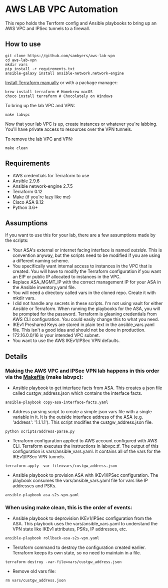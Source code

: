 # AWS LAB VPC Automation
This repo holds the Terrform config and Ansible playbooks to bring up an AWS VPC and IPSec tunnels to a firewall.

## How to use
```
git clone https://github.com/sambyers/aws-lab-vpn
cd aws-lab-vpn
mkdir vars
pip install -r requirements.txt
ansible-galaxy install ansible-network.network-engine
```
[Install Terraform manually](https://learn.hashicorp.com/terraform/getting-started/install) or with a package manager:
```
brew install terraform # Homebrew macOS
choco install terraform # Chocolately on Windows
```

To bring up the lab VPC and VPN:
```
make labvpc
```
Now that your lab VPC is up, create instances or whatever you're labbing. You'll have private access to resources over the VPN tunnels.

To remove the lab VPC and VPN:
```
make clean
```

## Requirements
- AWS credentials for Terraform to use
- Ansible 2.9.6
- Ansible network-engine 2.7.5
- Terraform 0.12
- Make (if you're lazy like me)
- Cisco ASA 9.12
- Python 3.6+

## Assumptions
If you want to use this for your lab, there are a few assumptions made by the scripts:
- Your ASA's external or internet facing interface is named _outside_. This is convention anyway, but the scripts need to be modified if you are using a different naming scheme.
- You specifically want internal access to instances in the VPC that is created. You will have to modify the Terraform configuration if you want an EIP or public IP allocated to instances in the VPC.
- Replace ASA_MGMT_IP with the correct management IP for your ASA in the Ansible inventory.yaml file.
- You will need a directory called vars in the cloned repo. Create it with mkdir vars.
- I did not handle any secrets in these scripts. I'm not using vault for either Ansible or Terraform. When running the playbooks for the ASA, you will be prompted for the password. Terraform is gleaning credentials from AWS CLI configuration. You could easily change this to what you need.
- IKEv1 Preshared Keys are stored in plain text in the ansible_vars.yaml file. This isn't a good idea and should not be done in production.
- 172.16.0.0/16 is your intended VPC subnet.
- You want to use the AWS IKEv1/IPSec VPN defaults.

## Details
### Making the AWS VPC and IPSec VPN lab happens in this order via the [Makefile](/Makefile) (make labvpc):

- Ansible playbook to get interface facts from ASA. This creates a json file called custgw_address.json which contains the interface facts.
```
ansible-playbook copy-asa-interface-facts.yaml
```
- Address parsing script to create a simple json vars file with a single variable in it. It is the outside interface address of the ASA (e.g. 'address': '1.1.1.1'). This script modifies the custgw_address.json file.
```
python scripts/address-parse.py
```
- Terraform configuration applied to AWS account configured with AWS CLI. Terraform executes the instructions in labvpc.tf. The output of this configuration is vars/ansible_vars.yaml. It contains all of the vars for the IKEv1/IPSec VPN tunnels.
```
terraform apply -var-file=vars/custgw_address.json
```
- Ansible playbook to provision ASA with IKEv1/IPSec configuration. The playbook consumes the vars/ansible_vars.yaml file for vars like IP addresses and PSKs.
```
ansible-playbook asa-s2s-vpn.yaml
```

### When using make clean, this is the order of events:
- Ansible playbook to deprovision IKEv1/IPSec configuration from the ASA. This playbook uses the vars/ansible_vars.yaml to understand the VPN state like IKEv1 attributes, PSKs, IP addresses, etc.
```
ansible-playbook rollback-asa-s2s-vpn.yaml
```
- Terraform command to destroy the configuration created earlier. Terraform keeps its own state, so no need to maintain in a file.
```
terraform destroy -var-file=vars/custgw_address.json
```
- Remove old vars file:
```
rm vars/custgw_address.json
```